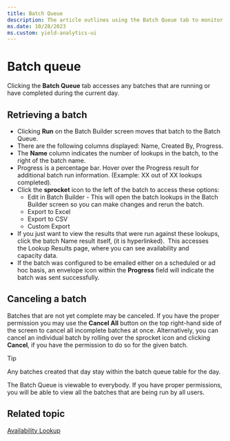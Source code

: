 ```yaml
---
title: Batch Queue
description: The article outlines using the Batch Queue tab to monitor and manage running or completed batches within the current day, including instructions on retrieving or canceling batches.
ms.date: 10/28/2023
ms.custom: yield-analytics-ui
---
```

# Batch queue
Clicking the **Batch Queue** tab accesses any batches that are running or have completed during the current day.

## Retrieving a batch

- Clicking **Run** on the Batch Builder screen moves that batch to the Batch Queue.
- There are the following columns displayed: Name, Created By, Progress.
- The **Name** column indicates the number of lookups in the batch, to the right of the batch name.
- Progress is a percentage bar. Hover over the Progress result for additional batch run information. (Example: XX out of XX lookups
  completed).
- Click the **sprocket** icon to the left of the batch to access these options:
  - Edit in Batch Builder - This will open the batch lookups in the Batch Builder screen so you can make changes and rerun the batch.
  - Export to Excel
  - Export to CSV
  - Custom Export
- If you just want to view the results that were run against these lookups, click the batch Name result itself, (it is hyperlinked). 
  This accesses the Lookup Results page, where you can see availability and capacity data.
- If the batch was configured to be emailed either on a scheduled or ad hoc basis, an envelope icon within the **Progress** field will indicate the batch was sent successfully.

## Canceling a batch

Batches that are not yet complete may be canceled. If you have the proper permission you may use the **Cancel All** button on the top right-hand side of the screen to cancel all incomplete batches at once. Alternatively, you can cancel an individual batch by rolling over the sprocket icon and clicking **Cancel**, if you have the permission to do so for the given batch.

> [!TIP]
> Any batches created that day stay within the batch queue table for the day.
> 
> The Batch Queue is viewable to everybody. If you have proper permissions, you will be able to view all the batches that are being run
> by all users.

## Related topic

[Availability Lookup](availability-lookup.md)